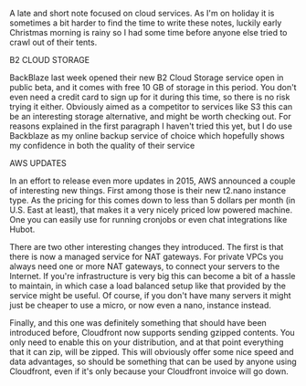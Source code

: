 A late and short note focused on cloud services. As I'm on holiday it is sometimes a bit harder to find the time to write these notes, luckily early Christmas morning is rainy so I had some time before anyone else tried to crawl out of their tents.



B2 CLOUD STORAGE


BackBlaze last week opened their new B2 Cloud Storage service open in public beta, and it comes with free 10 GB of storage in this period. You don't even need a credit card to sign up for it during this time, so there is no risk trying it either. Obviously aimed as a competitor to services like S3 this can be an interesting storage alternative, and might be worth checking out. For reasons explained in the first paragraph I haven't tried this yet, but I do use Backblaze as my online backup service of choice which hopefully shows my confidence in both the quality of their service



AWS UPDATES


In an effort to release even more updates in 2015, AWS announced a couple of interesting new things. First among those is their new t2.nano instance type. As the pricing for this comes down to less than 5 dollars per month (in U.S. East at least), that makes it a very nicely priced low powered machine. One you can easily use for running cronjobs or even chat integrations like Hubot.

There are two other interesting changes they introduced. The first is that there is now a managed service for NAT gateways. For private VPCs you always need one or more NAT gateways, to connect your servers to the Internet. If you're infrastructure is very big this can become a bit of a hassle to maintain, in which case a load balanced setup like that provided by the service might be useful. Of course, if you don't have many servers it might just be cheaper to use a micro, or now even a nano, instance instead.

Finally, and this one was definitely something that should have been introduced before, Cloudfront now supports sending gzipped contents. You only need to enable this on your distribution, and at that point everything that it can zip, will be zipped. This will obviously offer some nice speed and data advantages, so should be something that can be used by anyone using Cloudfront, even if it's only because your Cloudfront invoice will go down.
